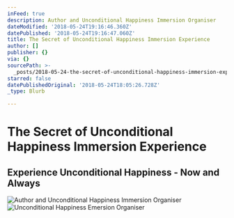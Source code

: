 ```yaml
---
inFeed: true
description: Author and Unconditional Happiness Immersion Organiser
dateModified: '2018-05-24T19:16:46.360Z'
datePublished: '2018-05-24T19:16:47.060Z'
title: The Secret of Unconditional Happiness Immersion Experience
author: []
publisher: {}
via: {}
sourcePath: >-
  _posts/2018-05-24-the-secret-of-unconditional-happiness-immersion-experience.md
starred: false
datePublishedOriginal: '2018-05-24T18:05:26.728Z'
_type: Blurb

---
```

# **The Secret of Unconditional Happiness Immersion Experience**

## Experience Unconditional Happiness - Now and Always
![Author and Unconditional Happiness Immersion Organiser](https://the-grid-user-content.s3-us-west-2.amazonaws.com/881a5af2-743d-4740-bdc2-bfe0613316a4.jpg)
![Unconditional Happiness Emersion Organiser](https://the-grid-user-content.s3-us-west-2.amazonaws.com/b0cfef0a-a41f-468e-b6e2-157e877fa924.jpg)
